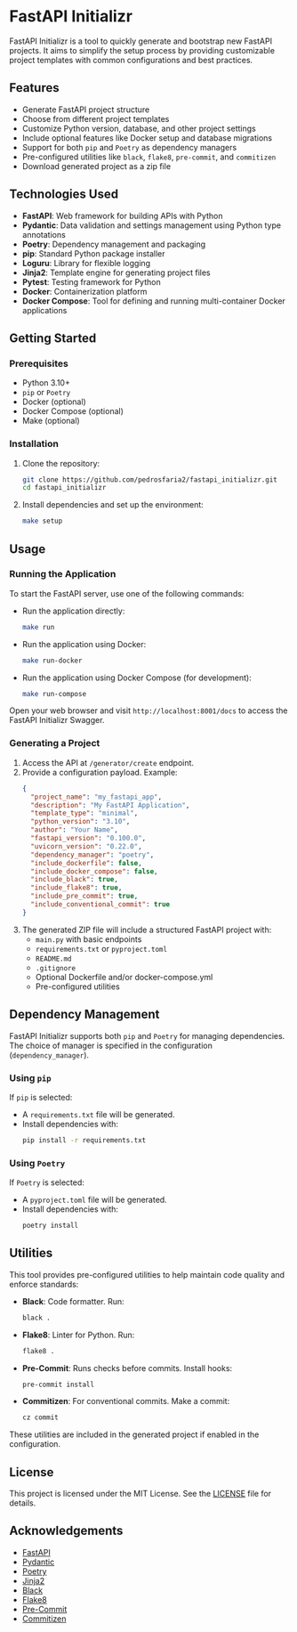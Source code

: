 # FastAPI Initializr

FastAPI Initializr is a tool to quickly generate and bootstrap new FastAPI projects. It aims to simplify the setup process by providing customizable project templates with common configurations and best practices.

## Features

- Generate FastAPI project structure
- Choose from different project templates
- Customize Python version, database, and other project settings
- Include optional features like Docker setup and database migrations
- Support for both `pip` and `Poetry` as dependency managers
- Pre-configured utilities like `black`, `flake8`, `pre-commit`, and `commitizen`
- Download generated project as a zip file

## Technologies Used

- **FastAPI**: Web framework for building APIs with Python
- **Pydantic**: Data validation and settings management using Python type annotations
- **Poetry**: Dependency management and packaging
- **pip**: Standard Python package installer
- **Loguru**: Library for flexible logging
- **Jinja2**: Template engine for generating project files
- **Pytest**: Testing framework for Python
- **Docker**: Containerization platform
- **Docker Compose**: Tool for defining and running multi-container Docker applications

## Getting Started

### Prerequisites

- Python 3.10+
- `pip` or `Poetry`
- Docker (optional)
- Docker Compose (optional)
- Make (optional)

### Installation

1. Clone the repository:

   ```bash
   git clone https://github.com/pedrosfaria2/fastapi_initializr.git
   cd fastapi_initializr
   ```

2. Install dependencies and set up the environment:

   ```bash
   make setup
   ```

## Usage

### Running the Application

To start the FastAPI server, use one of the following commands:

- Run the application directly:

  ```bash
  make run
  ```

- Run the application using Docker:

  ```bash
  make run-docker
  ```

- Run the application using Docker Compose (for development):

  ```bash
  make run-compose
  ```

Open your web browser and visit `http://localhost:8001/docs` to access the FastAPI Initializr Swagger.

### Generating a Project

1. Access the API at `/generator/create` endpoint.
2. Provide a configuration payload. Example:
   ```json
   {
     "project_name": "my_fastapi_app",
     "description": "My FastAPI Application",
     "template_type": "minimal",
     "python_version": "3.10",
     "author": "Your Name",
     "fastapi_version": "0.100.0",
     "uvicorn_version": "0.22.0",
     "dependency_manager": "poetry",
     "include_dockerfile": false,
     "include_docker_compose": false,
     "include_black": true,
     "include_flake8": true,
     "include_pre_commit": true,
     "include_conventional_commit": true
   }
   ```
3. The generated ZIP file will include a structured FastAPI project with:
   - `main.py` with basic endpoints
   - `requirements.txt` or `pyproject.toml`
   - `README.md`
   - `.gitignore`
   - Optional Dockerfile and/or docker-compose.yml
   - Pre-configured utilities

## Dependency Management

FastAPI Initializr supports both `pip` and `Poetry` for managing dependencies. The choice of manager is specified in the configuration (`dependency_manager`).

### Using `pip`

If `pip` is selected:
- A `requirements.txt` file will be generated.
- Install dependencies with:
  ```bash
  pip install -r requirements.txt
  ```

### Using `Poetry`

If `Poetry` is selected:
- A `pyproject.toml` file will be generated.
- Install dependencies with:
  ```bash
  poetry install
  ```

## Utilities

This tool provides pre-configured utilities to help maintain code quality and enforce standards:

- **Black**: Code formatter. Run:
  ```bash
  black .
  ```

- **Flake8**: Linter for Python. Run:
  ```bash
  flake8 .
  ```

- **Pre-Commit**: Runs checks before commits. Install hooks:
  ```bash
  pre-commit install
  ```

- **Commitizen**: For conventional commits. Make a commit:
  ```bash
  cz commit
  ```

These utilities are included in the generated project if enabled in the configuration.

## License

This project is licensed under the MIT License. See the [LICENSE](LICENSE) file for details.

## Acknowledgements

- [FastAPI](https://fastapi.tiangolo.com/)
- [Pydantic](https://pydantic-docs.helpmanual.io/)
- [Poetry](https://python-poetry.org/)
- [Jinja2](https://jinja.palletsprojects.com/)
- [Black](https://github.com/psf/black)
- [Flake8](https://flake8.pycqa.org/)
- [Pre-Commit](https://pre-commit.com/)
- [Commitizen](https://commitizen-tools.github.io/commitizen/)
